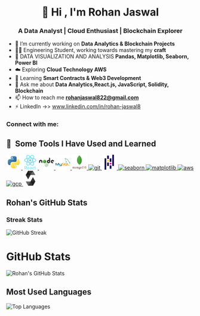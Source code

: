 <h1 align="center">👋 Hi , I'm Rohan Jaswal</h1>
<h3 align="center">A Data Analyst | Cloud Enthusiast | Blockchain Explorer</h3>

- 🔭 I’m currently working on **Data Analytics & Blockchain   Projects**
- 👨‍💻 Engineering Student, working towards mastering my **craft**
- 👯 DATA VISUALIZATION AND ANALYSIS **Pandas, Matplotlib, Seaborn, Power BI**
- ☁️ Exploring **Cloud Technology AWS**
- 🌱 Learning **Smart Contracts & Web3 Development**
- 💬 Ask me about **Data Analytics,React.js, JavaScript, Solidity, Blockchain**
- 📫 How to reach me **rohanjaswal822@gmail.com**
- ⚡ LinkedIn ->> www.linkedin.com/in/rohan-jaswal8

<h3 align="left">Connect with me:</h3>
<p align="left">
</p>

<h3 align="left"><h2> 🚀 &nbsp;Some Tools I Have Used and Learned</h2>
</h3>
<p align="left"> 
 <a href="https://www.python.org" target="_blank" rel="noreferrer"> 
   <img src="https://raw.githubusercontent.com/devicons/devicon/master/icons/python/python-original.svg" alt="python" width="40" height="40"/> 
 </a> 
 <a href="https://reactjs.org/" target="_blank" rel="noreferrer"> 
   <img src="https://raw.githubusercontent.com/devicons/devicon/master/icons/react/react-original-wordmark.svg" alt="react" width="40" height="40"/> 
 </a> 
 <a href="https://nodejs.org" target="_blank" rel="noreferrer"> 
   <img src="https://raw.githubusercontent.com/devicons/devicon/master/icons/nodejs/nodejs-original-wordmark.svg" alt="nodejs" width="40" height="40"/> 
 </a> 
 
 <a href="https://www.mysql.com/" target="_blank" rel="noreferrer"> 
   <img src="https://raw.githubusercontent.com/devicons/devicon/master/icons/mysql/mysql-original-wordmark.svg" alt="mysql" width="40" height="40"/> 
 </a> 
 <a href="https://www.mongodb.com/" target="_blank" rel="noreferrer"> 
   <img src="https://raw.githubusercontent.com/devicons/devicon/master/icons/mongodb/mongodb-original-wordmark.svg" alt="mongodb" width="40" height="40"/> 
 </a> 
 <a href="https://git-scm.com/" target="_blank" rel="noreferrer"> 
   <img src="https://www.vectorlogo.zone/logos/git-scm/git-scm-icon.svg" alt="git" width="40" height="40"/> 
 </a> 
 <a href="https://pandas.pydata.org/" target="_blank" rel="noreferrer"> 
   <img src="https://raw.githubusercontent.com/devicons/devicon/2ae2a900d2f041da66e950e4d48052658d850630/icons/pandas/pandas-original.svg" alt="pandas" width="40" height="40"/> 
 </a> 
 <a href="https://seaborn.pydata.org/" target="_blank" rel="noreferrer"> 
   <img src="https://seaborn.pydata.org/_images/logo-mark-lightbg.svg" alt="seaborn" width="40" height="40"/> 
 </a> 
 <a href="https://matplotlib.org/" target="_blank" rel="noreferrer"> 
   <img src="https://upload.wikimedia.org/wikipedia/commons/8/84/Matplotlib_icon.svg" alt="matplotlib" width="40" height="40"/> 
 </a> 
 <a href="https://aws.amazon.com/" target="_blank" rel="noreferrer"> 
   <img src="https://cdn.worldvectorlogo.com/logos/aws-2.svg" alt="aws" width="40" height="40"/> 
 </a> 
 
 <a href="https://cloud.google.com/" target="_blank" rel="noreferrer"> 
   <img src="https://www.vectorlogo.zone/logos/google_cloud/google_cloud-icon.svg" alt="gcp" width="40" height="40"/> 
 </a> 
 <a href="https://soliditylang.org/" target="_blank" rel="noreferrer"> 
   <img src="https://raw.githubusercontent.com/devicons/devicon/master/icons/solidity/solidity-original.svg" alt="solidity" width="40" height="40"/> 
 </a> 
</p>


<h2>Rohan's GitHub Stats </h2> 

### Streak Stats
![GitHub Streak](https://streak-stats.demolab.com/?user=Rohanjaswal8&theme=radical)

# GitHub Stats
![Rohan's GitHub Stats](https://github-readme-stats.vercel.app/api?username=Rohanjaswal8&show_icons=true&theme=radical)

## Most Used Languages
![Top Languages](https://github-readme-stats.vercel.app/api/top-langs/?username=Rohanjaswal8&layout=compact&theme=radical)
